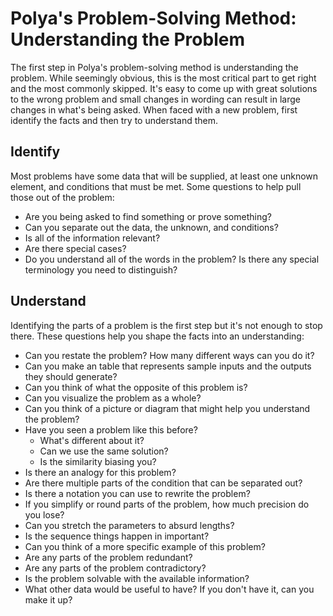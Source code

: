 # Polya's Problem-Solving Method: Understanding the Problem

The first step in Polya's problem-solving method is understanding the problem. While seemingly obvious, this is the most critical part to get right and the most commonly skipped. It's easy to come up with great solutions to the wrong problem and small changes in wording can result in large changes in what's being asked. When faced with a new problem, first identify the facts and then try to understand them.

## Identify

Most problems have some data that will be supplied, at least one unknown element, and conditions that must be met. Some questions to help pull those out of the problem:

* Are you being asked to find something or prove something?
* Can you separate out the data, the unknown, and conditions?
* Is all of the information relevant?
* Are there special cases?
* Do you understand all of the words in the problem? Is there any special terminology you need to distinguish?

## Understand

Identifying the parts of a problem is the first step but it's not enough to stop there. These questions help you shape the facts into an understanding:

* Can you restate the problem? How many different ways can you do it?
* Can you make an table that represents sample inputs and the outputs they should generate?
* Can you think of what the opposite of this problem is?
* Can you visualize the problem as a whole?
* Can you think of a picture or diagram that might help you understand the problem?
* Have you seen a problem like this before?
  * What's different about it?
  * Can we use the same solution?
  * Is the similarity biasing you?
* Is there an analogy for this problem?
* Are there multiple parts of the condition that can be separated out?
* Is there a notation you can use to rewrite the problem?
* If you simplify or round parts of the problem, how much precision do you lose?
* Can you stretch the parameters to absurd lengths?
* Is the sequence things happen in important?
* Can you think of a more specific example of this problem?
* Are any parts of the problem redundant?
* Are any parts of the problem contradictory?
* Is the problem solvable with the available information?
* What other data would be useful to have? If you don't have it, can you make it up?
